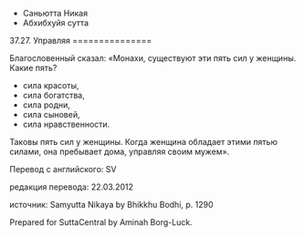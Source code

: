 









* Саньютта Никая
* Абхибхуйя сутта


37\.27\. Управляя
\=\=\=\=\=\=\=\=\=\=\=\=\=\=\=



Благословенный сказал: «Монахи, существуют эти пять сил у женщины\. Какие пять?


* сила красоты,
* сила богатства,
* сила родни,
* сила сыновей,
* сила нравственности\.


Таковы пять сил у женщины\. Когда женщина обладает этими пятью силами, она пребывает дома, управляя своим мужем»\.



Перевод с английского: SV


редакция перевода: 22\.03\.2012


источник: Samyutta Nikaya by Bhikkhu Bodhi, p\. 1290


Prepared for SuttaCentral by Aminah Borg\-Luck\.






